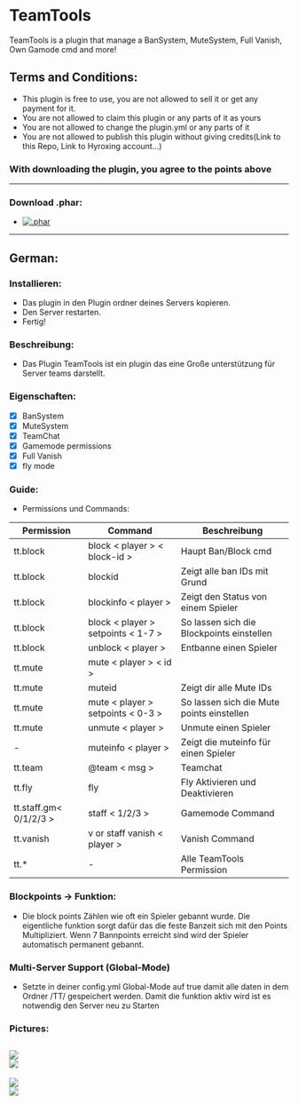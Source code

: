 # TeamTools
TeamTools is a plugin that manage a BanSystem, MuteSystem, Full Vanish, Own Gamode cmd and more!

## Terms and Conditions:
- This plugin is free to use, you are not allowed to sell it or get any payment for it.
- You are not allowed to claim this plugin or any parts of it as yours
- You are not allowed to change the plugin.yml or any parts of it
- You are not allowed to publish this plugin without giving credits(Link to this Repo, Link to Hyroxing account...)
### With downloading the plugin, you agree to the points above
--------------------
### Download .phar:
- [![.phar](https://poggit.pmmp.io/ci/Hyroxing/TeamTools/TeamTools-iTzFreeHD)](https://poggit.pmmp.io/ci/Hyroxing/TeamTools/TeamTools-iTzFreeHD)

--------------------
## German:

### Installieren:
- Das plugin in den Plugin ordner deines Servers kopieren. 
- Den Server restarten. 
- Fertig!

### Beschreibung:
- Das Plugin TeamTools ist ein plugin das eine Große unterstützung für Server teams darstellt.

### Eigenschaften:
- [x] BanSystem
- [x] MuteSystem
- [x] TeamChat
- [x] Gamemode permissions
- [x] Full Vanish
- [x] fly mode

### Guide:

- Permissions und Commands:

| Permission | Command | Beschreibung |
| ------------- | ------------- |------------- |
| tt.block | block < player > < block-id > | Haupt Ban/Block cmd |
| tt.block | blockid | Zeigt alle ban IDs mit Grund |
| tt.block | blockinfo < player > | Zeigt den Status von einem Spieler |
| tt.block | block < player > setpoints < 1-7 > | So lassen sich die Blockpoints einstellen |
| tt.block | unblock < player > | Entbanne einen Spieler |
| tt.mute | mute < player > < id > |  |
| tt.mute | muteid | Zeigt dir alle Mute IDs |
| tt.mute | mute < player > setpoints < 0-3 > | So lassen sich die Mute points einstellen |
| tt.mute | unmute < player > | Unmute einen Spieler |
| - | muteinfo < player > | Zeigt die muteinfo für einen Spieler |
| tt.team | @team < msg > | Teamchat |
| tt.fly | fly | Fly Aktivieren und Deaktivieren |
| tt.staff.gm< 0/1/2/3 > | staff <gm> < 1/2/3 > <player> | Gamemode Command |
| tt.vanish | v or staff vanish < player > | Vanish Command |
| tt.* | - | Alle TeamTools Permission |
  
### Blockpoints -> Funktion:
- Die block points Zählen wie oft ein Spieler gebannt wurde. Die eigentliche funktion sorgt dafür das die feste Banzeit sich mit den Points Multipliziert. Wenn 7 Bannpoints erreicht sind wird der Spieler automatisch permanent gebannt.
  
### Multi-Server Support (Global-Mode)
- Setzte in deiner config.yml Global-Mode auf true damit alle daten in dem Ordner /TT/ gespeichert werden. Damit die funktion aktiv wird ist es notwendig den Server neu zu Starten
  
### Pictures:
<img src="https://raw.githubusercontent.com/Hyroxing/TeamTools/master/TeamTools-Bilder/tt-block.PNG"></img> <br>
<img src="https://raw.githubusercontent.com/Hyroxing/TeamTools/master/TeamTools-Bilder/tt-blockid.PNG"></img> <br>
----------------------
<img src="https://raw.githubusercontent.com/Hyroxing/TeamTools/master/TeamTools-Bilder/tt-mute.PNG"></img> <br>
<img src="https://raw.githubusercontent.com/Hyroxing/TeamTools/master/TeamTools-Bilder/tt-muteid.PNG"></img> <br>
